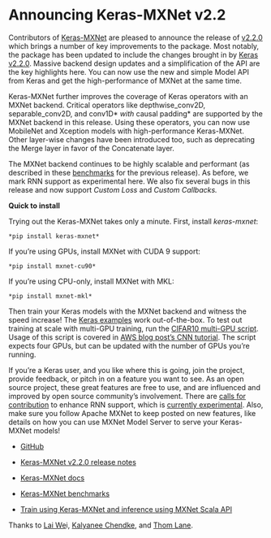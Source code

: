 
# Announcing Keras-MXNet v2.2



Contributors of [Keras-MXNet](https://github.com/awslabs/keras-apache-mxnet/) are pleased to announce the release of [v2.2.0](https://github.com/awslabs/keras-apache-mxnet/releases/tag/2.2.0) which brings a number of key improvements to the package. Most notably, the package has been updated to include the changes brought in by [Keras v2.2.0](https://github.com/keras-team/keras/releases/tag/2.2.0). Massive backend design updates and a simplification of the API are the key highlights here. You can now use the new and simple Model API from Keras and get the high-performance of MXNet at the same time.

Keras-MXNet further improves the coverage of Keras operators with an MXNet backend. Critical operators like depthwise_conv2D, separable_conv2D, and conv1D* *with* causal padding* are supported by the MXNet backend in this release. Using these operators, you can now use MobileNet and Xception models with high-performance Keras-MXNet. Other layer-wise changes have been introduced too, such as deprecating the Merge layer in favor of the Concatenate layer.
 
The MXNet backend continues to be highly scalable and performant (as described in these [benchmarks](https://github.com/awslabs/keras-apache-mxnet/tree/master/benchmark) for the previous release). As before, we mark RNN support as experimental here. We also fix several bugs in this release and now support *Custom Loss* and *Custom Callbacks.*

**Quick to install**

Trying out the Keras-MXNet takes only a minute. First, install *keras-mxnet*:

    *pip install keras-mxnet*

If you’re using GPUs, install MXNet with CUDA 9 support:

    *pip install mxnet-cu90*

If you’re using CPU-only, install MXNet with MKL:

    *pip install mxnet-mkl*

Then train your Keras models with the MXNet backend and witness the speed increase! The [Keras examples](https://github.com/awslabs/keras-apache-mxnet/tree/master/examples) work out-of-the-box. To test out training at scale with multi-GPU training, run the [CIFAR10 multi-GPU script](https://github.com/awslabs/keras-apache-mxnet/blob/master/examples/cifar10_resnet_multi_gpu.py). Usage of this script is covered in [AWS blog post’s CNN tutorial](https://aws.amazon.com/blogs/machine-learning/apache-mxnet-incubating-adds-support-for-keras-2/). The script expects four GPUs, but can be updated with the number of GPUs you’re running.

If you’re a Keras user, and you like where this is going, join the project, provide feedback, or pitch in on a feature you want to see. As an open source project, these great features are free to use, and are influenced and improved by open source community’s involvement. There are [calls for contribution](https://github.com/awslabs/keras-apache-mxnet/labels/help%20wanted) to enhance RNN support, which is [currently experimental](https://github.com/awslabs/keras-apache-mxnet/blob/master/docs/mxnet_backend/using_rnn_with_mxnet_backend.md). Also, make sure you follow Apache MXNet to keep posted on new features, like details on how you can use MXNet Model Server to serve your Keras-MXNet models!

* [GitHub](https://github.com/awslabs/keras-apache-mxnet)

* [Keras-MXNet v2.2.0 release notes](https://github.com/awslabs/keras-apache-mxnet/releases/tag/2.2.0)

* [Keras-MXNet docs](https://github.com/awslabs/keras-apache-mxnet/tree/master/docs/mxnet_backend)

* [Keras-MXNet benchmarks](https://github.com/awslabs/keras-apache-mxnet/tree/master/benchmark)

* [Train using Keras-MXNet and inference using MXNet Scala API](https://medium.com/apache-mxnet/train-using-keras-mxnet-and-inference-using-mxnet-scala-api-49476a16a46a)

Thanks to [Lai We](https://medium.com/@royweilai)i, [Kalyanee Chendke](https://medium.com/@kchendke), and [Thom Lane](https://medium.com/@thom.e.lane).
